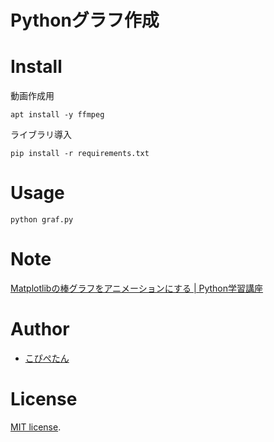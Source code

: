 # Pythonグラフ作成

# Install

動画作成用
```
apt install -y ffmpeg
```

ライブラリ導入
```
pip install -r requirements.txt
```

# Usage

```
python graf.py
```

# Note
[Matplotlibの棒グラフをアニメーションにする | Python学習講座](https://www.python.ambitious-engineer.com/archives/2954)

# Author
* [こぴぺたん](https://twitter.com/c_a_p_engineer)

# License
[MIT license](https://en.wikipedia.org/wiki/MIT_License).
